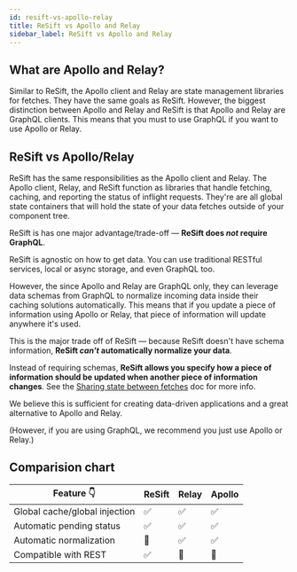 ```yaml
---
id: resift-vs-apollo-relay
title: ReSift vs Apollo and Relay
sidebar_label: ReSift vs Apollo and Relay
---
```


## What are Apollo and Relay?

Similar to ReSift, the Apollo client and Relay are state management libraries for fetches. They have the same goals as ReSift. However, the biggest distinction between Apollo and Relay and ReSift is that Apollo and Relay are GraphQL clients. This means that you must to use GraphQL if you want to use Apollo or Relay.

## ReSift vs Apollo/Relay

ReSift has the same responsibilities as the Apollo client and Relay. The Apollo client, Relay, and ReSift function as libraries that handle fetching, caching, and reporting the status of inflight requests. They're are all global state containers that will hold the state of your data fetches outside of your component tree.

ReSift is has one major advantage/trade-off — **ReSift does _not_ require GraphQL**.

ReSift is agnostic on how to get data. You can use traditional RESTful services, local or async storage, and even GraphQL too.

However, the since Apollo and Relay are GraphQL only, they can leverage data schemas from GraphQL to normalize incoming data inside their caching solutions automatically. This means that if you update a piece of information using Apollo or Relay, that piece of information will update anywhere it's used.

This is the major trade off of ReSift — because ReSift doesn't have schema information, **ReSift _can't_ automatically normalize your data**.

Instead of requiring schemas, **ReSift allows you specify how a piece of information should be updated when another piece of information changes**. See the [Sharing state between fetches](../main-concepts/sharing-state-between-fetches.md#merges-across-namespaces) doc for more info.

We believe this is sufficient for creating data-driven applications and a great alternative to Apollo and Relay.

(However, if you are using GraphQL, we recommend you just use Apollo or Relay.)

## Comparision chart

| Feature 👇                    | ReSift | Relay | Apollo |
| ----------------------------- | ------ | ----- | ------ |
| Global cache/global injection | ✅     | ✅    | ✅     |
| Automatic pending status      | ✅     | ✅    | ✅     |
| Automatic normalization       | 🔴     | ✅    | ✅     |
| Compatible with REST          | ✅     | 🔴    | 🔴     |
